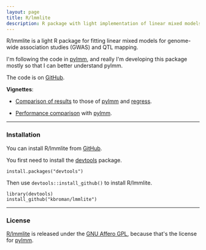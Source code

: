 ```yaml
---
layout: page
title: R/lmmlite
description: R package with light implementation of linear mixed models for QTL mapping
---
```


R/lmmlite is a light R package for fitting linear mixed models for
genome-wide association studies (GWAS) and QTL mapping.

I'm following the code in [pylmm](https://github.com/nickFurlotte/pylmm),
and really I'm developing this package mostly so that I can better understand pylmm.

The code is on [GitHub](https://github.com/kbroman/lmmlite).

**Vignettes**:

- [Comparison of results](assets/compare2pylmm.html) to those of
[pylmm](https://github.com/nickFurlotte/pylmm) and
[regress](https://cran.r-project.org/web/packages/regress/).

- [Performance comparison](assets/performance.html) with
[pylmm](https://github.com/nickFurlotte/pylmm).

---

### Installation

You can install R/lmmlite from
[GitHub](https://github.com/kbroman/lmmlite).

You first need to install the
[devtools](https://github.com/hadley/devtools) package.

    install.packages("devtools")

Then use `devtools::install_github()` to install R/lmmlite.

    library(devtools)
    install_github("kbroman/lmmlite")

---

### License

[R/lmmlite](https://github.com/kbroman/lmmlite) is released under the
[GNU Affero GPL](https://www.gnu.org/licenses/why-affero-gpl.html),
because that's the license for
[pylmm](https://github.com/nickFurlotte/pylmm).
